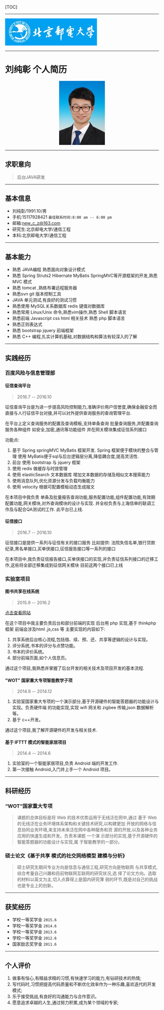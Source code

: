 [TOC]

------------
![](bupt.png)

--------------

# 刘纯彰 个人简历

<div align="center">
<img src="LCZ.jpg" width="150">
</div>

-------

## 求职意向
> 后台JAVA研发

-------

## 基本信息

* 刘纯彰/1991.10/男
* 手机:15117928421 `最佳联系时间:8:00 am -- 6:00 pm`
* 邮箱:new_c_z@163.com
* 研究生:北京邮电大学/通信工程
* 本科:北京邮电大学/通信工程

--------

## 基本能力
* 熟悉 JAVA编程 熟悉面向对象设计模式
* 熟悉 Spring Struts2 Hibernate MyBatis SpringMVC等开源框架的开发,熟悉 MVC 模式
* 熟悉 tomcat ,熟练布署远程服务器
* 熟悉svn git 版本控制工具
* JAVA 单元测试,有良好的测试习惯
* 熟悉使用 MySQL关系数据库 redis 键值对数据库
* 熟悉常用 Linux/Unix 命令,熟悉vim操作,熟悉 Shell 脚本语言
* 熟悉前端 Javascript css html 相关技术 熟悉 php 脚本语言
* 熟悉正则表达式
* 熟悉 bootstrap jquery 前端框架
* 熟悉 C++ 编程,扎实计算机基础,对数据结构和算法有较深入的了解

-------

## 实践经历

### 百度风险与信息管理部
#### 征信查询平台
> 2016.7 -- 2016.10

征信查询平台是为进一步提高风险控制能力,准确评价用户信誉度,确保金融安全而直接与人行征信平台对接,并可以对外提供查询服务的查询管理平台. 

在平台上定义查询服务的配置及查询模板,支持单条查询 批量查询服务,并配置查询服务各种组件 
如安全,加密,通讯等功能组件
并在网关模块集成征信系列接口

功能点:

1. 基于 Spring springMVC MyBatis 框架开发. 
 Spring 框架便于模块的整合与管理
 使用 MyBatis便于sql与后台逻辑层分离,降低耦合度,提高灵活性.
1. 前台 使用 bootstrap 与 jquery 框架
1. 使用 redis 做缓存与时效管理
1. 使用 elasticSearch 文本数据库 增加文本数据的存储及相似文本搜索能力
1. 使用消息队列,优化资源分发与负载均衡能力
1. 使用 velocity 根据可配置模板动态生成报文 

在本项目中我负责 单条及批量报告查询功能,服务配置功能,组件配置功能,有效期配置功能,网关模块,对外查询模块的设计与实现.
并全权负责与上海信审的联调工作及与配合QA测试的工作.
此平台已上线.



#### 征信接口
> 2016.7 -- 2016.10

征信接口是提供一系列与征信有关的接口服务
比如提供:
法院失信名单,银行贷款纪录,黑名单接口,买单侠接口,征信报告接口等一系列的接口

在本项目中,我负责征信报告接口,买单侠接口的实现,并负责征信系列接口的迁移工作,这些将全部迁移集成到征信网关模块
目前这两个接口已上线

### 实验室项目

#### 图书共享在线系统
> 2015.9 -- 2016.2

[点击查看网站](http://www.makerway.space/makerway/)


在这个项目中我主要负责后台和部分前端的实现
后台用 php 实现,基于 thinkphp 框架 前端会涉及html ,js,css 等
主要实现的内容如下: 
1. 共享系统后台核心流程,包括借、续、预、还、共享等逻辑的设计与实现。 
2. 评分系统,书本的评分与点赞功能。 
3. 书本的评价系统。 
4. 部分前端页面,如个人信息页。

通过这个项目,我熟悉并掌握了后台开发的相关技术及项目开发的基本流程.

#### "WOT" 国家重大专项智能教学子项
> 2014.9 -- 2014.12

1. 实验室国家重大专项的一个演示部分,基于开源硬件的智能答题器的功能设计与实现。负责硬件端 的功能实现,实现 wifi 网关和 zigbee 传输,json 数据解析等。
1. 基于 c++开发。

通过这个项目,我了解开源硬件的开发与相关技术.

#### 基于 IFTTT 模式的智能家居项目
> 2014.4 -- 2014.6

1. 实验室的一个智能家居项目,负责 Android 端的开发工作. 
2. 第一次接触 Android,入门并上手一个 Android 项目。


-------


## 科研经历

### “WOT”国家重大专项
> 课题的总体目标是将 Web 的技术优势运用于无线泛在网中,通过 基于 Web 的无线泛在业务环境体系架构和关键技术研究,以构建更加 开放的网络与信息协同业务环境,来支持未来泛在网中各种服务和资 源的开放,以及各种业务应用的快速生成和开发。负责本课题 一个演 示部分的实现,基于开源硬件的智能答题器的功能设计与实现,属 于智能教学的一部分。
 
### 硕士论文《基于共享 模式的社交网络模型 建模与分析》
> 硕士研究生期间专业方向是信息与通信工程,研究方向是物联网 与共享模式,综合考量自己兴趣和目前物联网互联网的研究状况,选 择了论文方向。选取的材料以英文为主,切入点算得上是国内研究薄 弱的环节,既是对自己的挑战也是专业上的创新。


---------

## 获奖经历

* 学校一等奖学金 `2015.6`
* 学校一等奖学金 `2014.6`
* 学校一等奖学金 `2013.6`
* 学校一等奖学金 `2012.6`
* 国家励志奖学金 `2011.6`


--------

## 个人评价

1. 做事有恒心,有精益求精的习惯,有快速学习的能力,有钻研技术的热情; 
2. 写代码时,习惯把提高代码质量和不断优化效率作为一种乐趣,喜欢迭代的开发模式; 
3. 乐于接受挑战,有良好的沟通能力与合作意识。
4. 愿意追求卓越的人生,通过努力积累,成为某个领域的专家;
